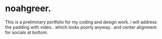 # noahgreer.
This is a preliminary portfolio for my coding and design work.
i will address the padding with video.. which looks poorly anyway..
and center alignment for socials at bottom.
